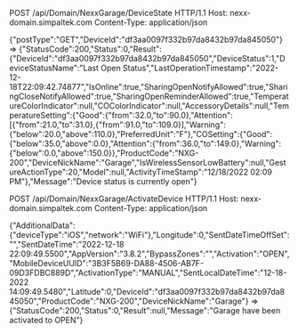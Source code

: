 POST /api/Domain/NexxGarage/DeviceState HTTP/1.1
Host: nexx-domain.simpaltek.com
Content-Type: application/json

{"postType":"GET","DeviceId":"df3aa0097f332b97da8432b97da845050"}
=> {"StatusCode":200,"Status":0,"Result":{"DeviceId":"df3aa0097f332b97da8432b97da845050","DeviceStatus":1,"DeviceStatusName":"Last Open Status","LastOperationTimestamp":"2022-12-18T22:09:42.74877","IsOnline":true,"SharingOpenNotifyAllowed":true,"SharingCloseNotifyAllowed":true,"SharingOpenReminderAllowed":true,"TemperatureColorIndicator":null,"COColorIndicator":null,"AccessoryDetails":null,"TemperatureSetting":{"Good":{"from":32.0,"to":90.0},"Attention":[{"from":21.0,"to":31.0},{"from":91.0,"to":109.0}],"Warning":{"below":20.0,"above":110.0},"PreferredUnit":"F"},"COSetting":{"Good":{"below":35.0,"above":0.0},"Attention":{"from":36.0,"to":149.0},"Warning":{"below":0.0,"above":150.0}},"ProductCode":"NXG-200","DeviceNickName":"Garage","IsWirelessSensorLowBattery":null,"GestureActionType":20,"Model":null,"ActivityTimeStamp":"12/18/2022 02:09 PM"},"Message":"Device status is currently open"}



POST /api/Domain/NexxGarage/ActivateDevice HTTP/1.1
Host: nexx-domain.simpaltek.com
Content-Type: application/json

{"AdditionalData":{"deviceType":"iOS","network":"WiFi"},"Longitude":0,"SentDateTimeOffSet":"","SentDateTime":"2022-12-18 22:09:49.5500","AppVersion":"3.8.2","BypassZones":"","Activation":"OPEN","MobileDeviceUUID":"3B3F5B69-DA88-4506-AB7F-09D3FDBC889D","ActivationType":"MANUAL","SentLocalDateTime":"12-18-2022 14:09:49.5480","Latitude":0,"DeviceId":"df3aa0097f332b97da8432b97da845050","ProductCode":"NXG-200","DeviceNickName":"Garage"}
=> {"StatusCode":200,"Status":0,"Result":null,"Message":"Garage have been activated to OPEN"}
